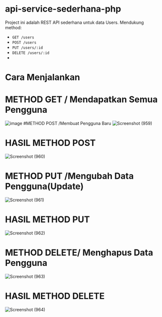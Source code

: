 # api-service-sederhana-php

Project ini adalah REST API sederhana untuk data Users. Mendukung method:
- `GET /users`
- `POST /users`
- `PUT /users/:id`
- `DELETE /users/:id`
- 
# Cara Menjalankan
# METHOD GET / Mendapatkan Semua Pengguna
![image](https://github.com/user-attachments/assets/48df4ed5-3710-4bf8-8976-eb8105886450)
#METHOD POST /Membuat Pengguna Baru
![Screenshot (959)](https://github.com/user-attachments/assets/a6850502-8811-4ef4-b5bc-06eef0b710d2)
# HASIL METHOD POST
![Screenshot (960)](https://github.com/user-attachments/assets/1ed00f02-c0db-4898-b51a-507a37d004d8)
# METHOD PUT /Mengubah Data Pengguna(Update)
![Screenshot (961)](https://github.com/user-attachments/assets/3757dde8-c569-4e32-8fb7-65e6ee65991e)
# HASIL METHOD PUT
![Screenshot (962)](https://github.com/user-attachments/assets/99e962a1-0c19-4bc1-b3be-061c44dca2ab)
# METHOD DELETE/ Menghapus Data Pengguna
![Screenshot (963)](https://github.com/user-attachments/assets/84523afb-094f-4046-aa4c-e766bdd0dfd5)
# HASIL METHOD DELETE
![Screenshot (964)](https://github.com/user-attachments/assets/11cada55-f3ee-498c-90ba-d1be79bcb7e4)
# 








